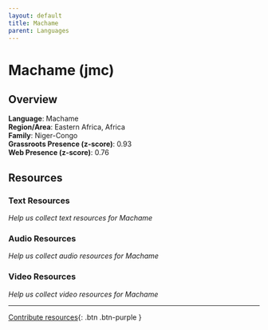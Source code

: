 ```yaml
---
layout: default
title: Machame
parent: Languages
---
```


# Machame (jmc)

## Overview

**Language**: Machame  
**Region/Area**: Eastern Africa, Africa  
**Family**: Niger-Congo  
**Grassroots Presence (z-score)**: 0.93  
**Web Presence (z-score)**: 0.76  

## Resources

### Text Resources
*Help us collect text resources for Machame*

### Audio Resources
*Help us collect audio resources for Machame*

### Video Resources
*Help us collect video resources for Machame*

---

[Contribute resources](https://forms.office.com/e/1SfLJx3u1r){: .btn .btn-purple }
